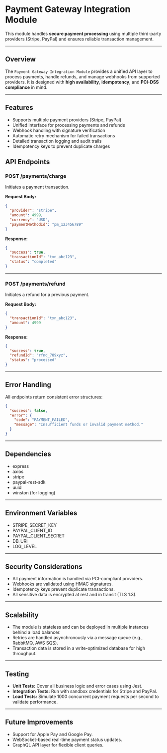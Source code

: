 
# Payment Gateway Integration Module

This module handles **secure payment processing** using multiple third-party providers (Stripe, PayPal) and ensures reliable transaction management.

---

## Overview

The `Payment Gateway Integration Module` provides a unified API layer to process payments, handle refunds, and manage webhooks from supported providers. It is designed with **high availability**, **idempotency**, and **PCI-DSS compliance** in mind.

---

## Features

- Supports multiple payment providers (Stripe, PayPal)
- Unified interface for processing payments and refunds
- Webhook handling with signature verification
- Automatic retry mechanism for failed transactions
- Detailed transaction logging and audit trails
- Idempotency keys to prevent duplicate charges


## API Endpoints

### POST /payments/charge

Initiates a payment transaction.

**Request Body:**
```json
{
  "provider": "stripe",
  "amount": 4999,
  "currency": "USD",
  "paymentMethodId": "pm_123456789"
}
```

**Response:**
```json
{
  "success": true,
  "transactionId": "txn_abc123",
  "status": "completed"
}
```

---

### POST /payments/refund

Initiates a refund for a previous payment.

**Request Body:**
```json
{
  "transactionId": "txn_abc123",
  "amount": 4999
}
```

**Response:**
```json
{
  "success": true,
  "refundId": "rfnd_789xyz",
  "status": "processed"
}
```

---

## Error Handling

All endpoints return consistent error structures:

```json
{
  "success": false,
  "error": {
    "code": "PAYMENT_FAILED",
    "message": "Insufficient funds or invalid payment method."
  }
}
```

---

## Dependencies

- express
- axios
- stripe
- paypal-rest-sdk
- uuid
- winston (for logging)

---

## Environment Variables

- STRIPE_SECRET_KEY
- PAYPAL_CLIENT_ID
- PAYPAL_CLIENT_SECRET
- DB_URI
- LOG_LEVEL

---

## Security Considerations

- All payment information is handled via PCI-compliant providers.
- Webhooks are validated using HMAC signatures.
- Idempotency keys prevent duplicate transactions.
- All sensitive data is encrypted at rest and in transit (TLS 1.3).

---

## Scalability

- The module is stateless and can be deployed in multiple instances behind a load balancer.
- Retries are handled asynchronously via a message queue (e.g., RabbitMQ, AWS SQS).
- Transaction data is stored in a write-optimized database for high throughput.

---

## Testing

- **Unit Tests:** Cover all business logic and error cases using Jest.
- **Integration Tests:** Run with sandbox credentials for Stripe and PayPal.
- **Load Tests:** Simulate 1000 concurrent payment requests per second to validate performance.

---

## Future Improvements

- Support for Apple Pay and Google Pay.
- WebSocket-based real-time payment status updates.
- GraphQL API layer for flexible client queries.
